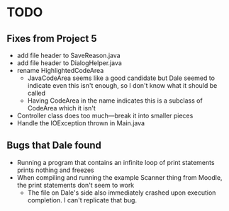 # TODO

## Fixes from Project 5
* add file header to SaveReason.java
* add file header to DialogHelper.java
* rename HighlightedCodeArea
  * JavaCodeArea seems like a good candidate but Dale seemed to indicate even this isn't enough, so I don't know what it should be called
  * Having CodeArea in the name indicates this is a subclass of CodeArea which it isn't
* Controller class does too much—break it into smaller pieces
* Handle the IOException thrown in Main.java
## Bugs that Dale found
* Running a program that contains an infinite loop of print statements prints nothing and freezes
* When compiling and running the example Scanner thing from Moodle, the print statements don't seem to work
  * The file on Dale's side also immediately crashed upon execution completion. I can't replicate that bug.